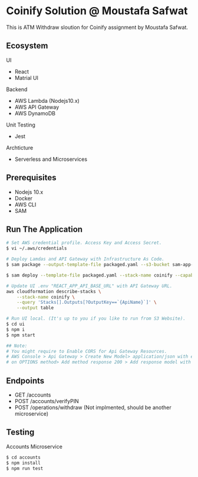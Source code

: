 # Coinify Solution @ Moustafa Safwat

This is ATM Withdraw sloution for Coinify assignment by Moustafa Safwat.

## Ecosystem

UI

- React
- Matrial UI

Backend

- AWS Lambda (Nodejs10.x)
- AWS API Gateway
- AWS DynamoDB

Unit Testing

- Jest

Archticture

- Serverless and Microservices

## Prerequisites

- Nodejs 10.x
- Docker
- AWS CLI
- SAM

## Run The Application

```bash
# Set AWS credential profile. Access Key and Access Secret.
$ vi ~/.aws/credentials

# Deploy Lamdas and API Gateway with Infrastructure As Code.
$ sam package --output-template-file packaged.yaml --s3-bucket sam-app-deploy --region us-east-1 --profile 'Moustafa AWS Profile'

$ sam deploy --template-file packaged.yaml --stack-name coinify --capabilities CAPABILITY_IAM --region us-east-1 --profile 'Moustafa AWS Profile'

# Update UI .env "REACT_APP_API_BASE_URL" with API Gateway URL.
aws cloudformation describe-stacks \
    --stack-name coinify \
    --query 'Stacks[].Outputs[?OutputKey==`{ApiName}`]' \
    --output table

# Run UI local. (It's up to you if you like to run from S3 Website).
$ cd ui
$ npm i
$ npm start

## Note:
# You might require to Enable CORS for Api Gateway Resources.
# AWS Console > Api Gateway > Create New Model> application/json with empty schema {} > on each Resource > Enable CORS
# on OPTIONS method> Add method response 200 > Add response model with schema > Deploy API
```

## Endpoints

- GET /accounts
- POST /accounts/verifyPIN
- POST /operations/withdraw (Not implmented, should be another microservice)

## Testing

Accounts Microservice

```bash
$ cd accounts
$ npm install
$ npm run test
```
